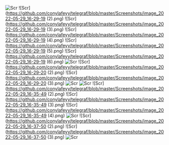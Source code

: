 ![Scr](https://github.com/conylafeyy/telegraf/blob/master/Screenshots/image_2022-05-29_16-13-03.png)
![Scr](https://github.com/conylafeyy/telegraf/blob/master/Screenshots/image_2022-05-29_16-29-19 (2).png)
![Scr](https://github.com/conylafeyy/telegraf/blob/master/Screenshots/image_2022-05-29_16-29-19 (3).png)
![Scr](https://github.com/conylafeyy/telegraf/blob/master/Screenshots/image_2022-05-29_16-29-19 (4).png)
![Scr](https://github.com/conylafeyy/telegraf/blob/master/Screenshots/image_2022-05-29_16-29-19 (5).png)
![Scr](https://github.com/conylafeyy/telegraf/blob/master/Screenshots/image_2022-05-29_16-29-19 (6).png)
![Scr](https://github.com/conylafeyy/telegraf/blob/master/Screenshots/image_2022-05-29_16-29-19.png)
![Scr](https://github.com/conylafeyy/telegraf/blob/master/Screenshots/image_2022-05-29_16-29-20 (2).png)
![Scr](https://github.com/conylafeyy/telegraf/blob/master/Screenshots/image_2022-05-29_16-29-20 (3).png)
![Scr](https://github.com/conylafeyy/telegraf/blob/master/Screenshots/image_2022-05-29_16-29-20.png)
![Scr](https://github.com/conylafeyy/telegraf/blob/master/Screenshots/image_2022-05-29_16-35-48.png)
![Scr](https://github.com/conylafeyy/telegraf/blob/master/Screenshots/image_2022-05-29_16-35-49 (2).png)
![Scr](https://github.com/conylafeyy/telegraf/blob/master/Screenshots/image_2022-05-29_16-35-49 (3).png)
![Scr](https://github.com/conylafeyy/telegraf/blob/master/Screenshots/image_2022-05-29_16-35-49 (4).png)
![Scr](https://github.com/conylafeyy/telegraf/blob/master/Screenshots/image_2022-05-29_16-35-49.png)
![Scr](https://github.com/conylafeyy/telegraf/blob/master/Screenshots/image_2022-05-29_16-37-50 (2).png)
![Scr](https://github.com/conylafeyy/telegraf/blob/master/Screenshots/image_2022-05-29_16-37-50 (3).png)
![Scr](https://github.com/conylafeyy/telegraf/blob/master/Screenshots/image_2022-05-29_16-37-50.png)
